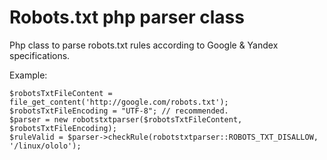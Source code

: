 Robots.txt php parser class
=====================

Php class to parse robots.txt rules according to Google & Yandex specifications.

Example:
````
$robotsTxtFileContent = file_get_content('http://google.com/robots.txt');
$robotsTxtFileEncoding = "UTF-8"; // recommended.
$parser = new robotstxtparser($robotsTxtFileContent, $robotsTxtFileEncoding);
$ruleValid = $parser->checkRule(robotstxtparser::ROBOTS_TXT_DISALLOW, '/linux/ololo'); 
````
